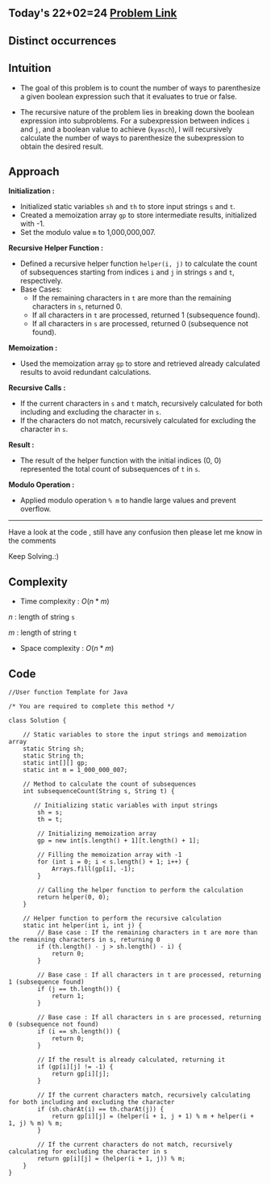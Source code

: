 ## Today's 22+02=24 [Problem Link](https://www.geeksforgeeks.org/problems/distinct-occurrences/1)
## Distinct occurrences

## Intuition

- The goal of this problem is to count the number of ways to parenthesize a given boolean expression such that it evaluates to true or false.

- The recursive nature of the problem lies in breaking down the boolean expression into subproblems. For a subexpression between indices `i` and `j`, and a boolean value to achieve (`kyasch`), I will recursively calculate the number of ways to parenthesize the subexpression to obtain the desired result.

## Approach

**Initialization :**
   - Initialized static variables `sh` and `th` to store input strings `s` and `t`.
   - Created a memoization array `gp` to store intermediate results, initialized with -1.
   - Set the modulo value `m` to 1,000,000,007.

**Recursive Helper Function :**
   - Defined a recursive helper function `helper(i, j)` to calculate the count of subsequences starting from indices `i` and `j` in strings `s` and `t`, respectively.
   - Base Cases:
     - If the remaining characters in `t` are more than the remaining characters in `s`, returned 0.
     - If all characters in `t` are processed, returned 1 (subsequence found).
     - If all characters in `s` are processed, returned 0 (subsequence not found).

**Memoization :**
   - Used the memoization array `gp` to store and retrieved already calculated results to avoid redundant calculations.

**Recursive Calls :**
   - If the current characters in `s` and `t` match, recursively calculated for both including and excluding the character in `s`.
   - If the characters do not match, recursively calculated for excluding the character in `s`.

**Result :**
   - The result of the helper function with the initial indices (0, 0) represented the total count of subsequences of `t` in `s`.

**Modulo Operation :**
   - Applied modulo operation `% m` to handle large values and prevent overflow.

---
Have a look at the code , still have any confusion then please let me know in the comments

Keep Solving.:)

## Complexity
- Time complexity : $O(n*m)$ 
<!-- Add your time complexity here, e.g. $$O())$$ -->
$n$ :  length of string `s`

$m$ :  length of string `t`
- Space complexity : $O(n*m)$
<!-- Add your space complexity here, e.g. $$O(n)$$ -->
   
## Code 

```
//User function Template for Java

/* You are required to complete this method */

class Solution {
   
    // Static variables to store the input strings and memoization array
    static String sh;
    static String th;
    static int[][] gp;
    static int m = 1_000_000_007;

    // Method to calculate the count of subsequences
    int subsequenceCount(String s, String t) {
       
       // Initializing static variables with input strings
        sh = s;
        th = t;
        
        // Initializing memoization array
        gp = new int[s.length() + 1][t.length() + 1];

        // Filling the memoization array with -1
        for (int i = 0; i < s.length() + 1; i++) {
            Arrays.fill(gp[i], -1);
        }

        // Calling the helper function to perform the calculation
        return helper(0, 0);
    }

    // Helper function to perform the recursive calculation
    static int helper(int i, int j) {
        // Base case : If the remaining characters in t are more than the remaining characters in s, returning 0
        if (th.length() - j > sh.length() - i) {
            return 0;
        }

        // Base case : If all characters in t are processed, returning 1 (subsequence found)
        if (j == th.length()) {
            return 1;
        }

        // Base case : If all characters in s are processed, returning 0 (subsequence not found)
        if (i == sh.length()) {
            return 0;
        }

        // If the result is already calculated, returning it
        if (gp[i][j] != -1) {
            return gp[i][j];
        }

        // If the current characters match, recursively calculating for both including and excluding the character
        if (sh.charAt(i) == th.charAt(j)) {
            return gp[i][j] = (helper(i + 1, j + 1) % m + helper(i + 1, j) % m) % m;
        }

        // If the current characters do not match, recursively calculating for excluding the character in s
        return gp[i][j] = (helper(i + 1, j)) % m;
    }
}
```

